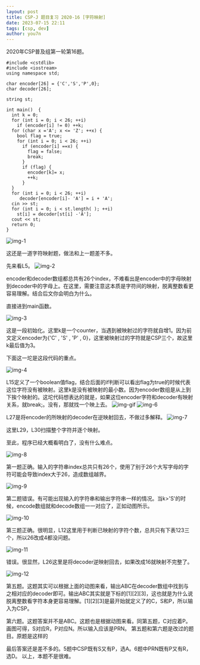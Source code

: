```yaml
---
layout: post
title: CSP-J 题目复习 2020-16 [字符映射]
date: 2023-07-15 22:11
tags: [csp, dev]
author: you7n
---
```

2020年CSP普及组第一轮第16题。
```
#include <cstdlib>
#include <iostream>
using namespace std;

char encoder[26] = {'C','S','P',0};
char decoder[26];

string st;

int main()  {
  int k = 0;
  for (int i = 0; i < 26; ++i)
    if (encoder[i] != 0) ++k;
  for (char x ='A'; x <= 'Z'; ++x) {
    bool flag = true;
    for (int i = 0; i < 26; ++i)
      if (encoder[i] ==x) {
        flag = false;
        break;
      }
      if (flag) {
        encoder[k]= x;
        ++k;
      }
  }
  for (int i = 0; i < 26; ++i)
     decoder[encoder[i]- 'A'] = i + 'A';
  cin >> st;
  for (int i = 0; i < st.length( ); ++i)
    st[i] = decoder[st[i] -'A'];
  cout << st;
  return 0;
}
```
![img-1](https://github.com/user-attachments/assets/65496b34-d500-47f1-b7eb-9116eb212d1b)

这还是一道字符映射题，做法和上一题差不多。

先来看L5。
![img-2](https://github.com/user-attachments/assets/b4c8be9d-b0e2-4887-b4b7-792f3e460b9b)

encoder和decoder数组都总共有26个index，不难看出是encoder中的字母映射到decoder中的字母上。在这里，需要注意这本质是字符间的映射，脱离整数看更容易理解。结合后文你会明白为什么。

直接进到main函数。

![img-3](https://github.com/user-attachments/assets/72b279d6-6ce2-4c55-ab18-ce4e3dada916)

这是一段初始化。这里k是一个counter，当遇到被映射过的字符就自增1。因为前文定义encoder为{'C' , 'S' , 'P' , 0}，这里被映射过的字符就是CSP三个，故这里k最后值为3。

下面这一坨是这段代码的重点。

![img-4](https://github.com/user-attachments/assets/47868d16-1d95-4372-a6f4-a898260108c9)

L15定义了一个boolean值flag，结合后面的if判断可以看出flag为true的时候代表这位字符没有被映射。这里k是没有被映射的最小数。因为encoder数组是从上到下挨个映射的。这坨代码想表达的就是，如果这位encoder字符和decoder有映射关系，就break;。没有，那就找一个映上去。
![img-gif](https://mmbiz.qpic.cn/mmbiz_gif/2picj4SWJxAAw8vVDXRlr9WcCQD8InibF6nhKU1zVLVSkj3Quw46aHqCWUk19YedbZZr9zUm6KxbXDFtCyuH4nVA/640?wx_fmt=gif&tp=wxpic&wxfrom=5&wx_lazy=1)
![img-6](https://github.com/user-attachments/assets/a11ef2a0-99aa-4286-9550-be5ca33bc64f)

L27是将encoder的所映射的decoder在逆映射回去，不做过多解释。
![img-7](https://github.com/user-attachments/assets/b62fb741-693e-4e1d-94b6-b11bfabf4105)

这里L29，L30扫描整个字符并逐个映射。

至此，程序已经大概看明白了，没有什么难点。

![img-8](https://github.com/user-attachments/assets/4e468536-bfad-439f-ae9b-34a8a1cfdfac)

第一题正确。输入的字符串index总共只有26个，使用了别于26个大写字母的字符可能会导致index大于26，造成数组越界。

![img-9](https://github.com/user-attachments/assets/10789040-758c-4b4a-908a-026f115f7191)

第二题错误。有可能出现输入的字符串和输出字符串一样的情况。当k>'S'的时候，encode数组就和decode数组一一对应了，正如动图所示。

![img-10](https://github.com/user-attachments/assets/a7d86e76-9bc7-4aa0-b85a-200894718d08)

第三题正确。很明显，L12这里用于判断已映射的字符个数，总共只有下表123三个，所以26改成4都没问题。

![img-11](https://github.com/user-attachments/assets/61514826-f228-4b60-8113-8b3852e49f06)

错误。很显然，L26这里是将decoder逆映射回去，如果改成16就映射不完整了。

![img-12](https://github.com/user-attachments/assets/f71ae0f3-6f46-4ea4-bcde-b1c8dd96ff6a)

第五题。这题其实可以根据上面的动图来看，输出ABC在decoder数组中找到与之相对应的decoder即可。输出ABC其实就是下标的[1][2][3]，这也就是为什么说脱离整数看字符本身更容易理解。[1][2][3]是最开始就定义了的C，S和P，所以输入为CSP。

第六题。这题答案并不是ABC。这题也是根据动图来看。同第五题，C对应着P。画图可得，S对应R，P对应N。所以输入应该是PRN。
第五题和第六题是改过的题目。原题是这样的
 
最后答案还是差不多的。5题中CSP既有S又有P，选A。6题中PRN既有P又有R，选D。
以上，本题不是很难。

